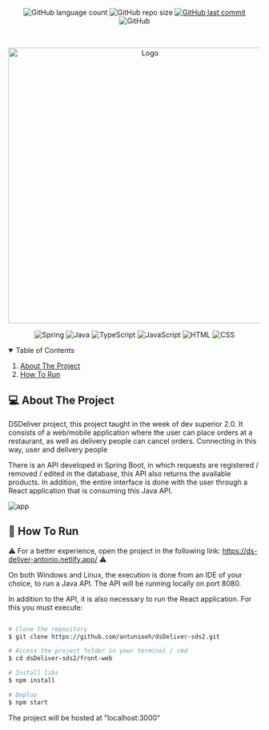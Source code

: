 <p align="center">
  <img alt="GitHub language count" src="https://img.shields.io/github/languages/count/antuniooh/dsDeliver-sds2">

  <img alt="GitHub repo size" src="https://img.shields.io/github/repo-size/antuniooh/dsDeliver-sds2">
  
  <a href="https://github.com/antuniooh/dsDeliver-sds2/commits/master">
    <img alt="GitHub last commit" src="https://img.shields.io/github/last-commit/antuniooh/dsDeliver-sds2">
  </a>
  
   <img alt="GitHub" src="https://img.shields.io/github/license/antuniooh/dsDeliver-sds2">
</p>

<!-- PROJECT LOGO -->
<br />
<p align="center">
  <a href="https://github.com/antuniooh/dsDeliver-sds2">
    <img src="https://github.com/antuniooh/dsDeliver-sds2/blob/master/front-web/src/Home/main.svg" alt="Logo" width="550">
  </a>
</p>

<p align="center">
  <img alt="Spring" src="https://img.shields.io/badge/SpringBoot-yellow?style=for-the-badge&logo=spring&logoColor=white"/>
  <img alt="Java" src="https://img.shields.io/badge/Java-orange?style=for-the-badge&logo=java&logoColor=white"/>
  <img alt="TypeScript" src="https://img.shields.io/badge/TypeScript-blue?style=for-the-badge&logo=typescript&logoColor=white"/>
    <img alt="JavaScript" src="https://img.shields.io/badge/JavaScript-yellow?style=for-the-badge&logo=javascript&logoColor=white"/>
  <img alt="HTML" src="https://img.shields.io/badge/HTML-orange?style=for-the-badge&logo=html5&logoColor=white"/>
  <img alt="CSS" src="https://img.shields.io/badge/CSS-darkblue?style=for-the-badge&logo=css3&logoColor=white"/>
</p>


<!-- TABLE OF CONTENTS -->
<details open="open">
  <summary>Table of Contents</summary>
  <ol>
    <li>
      <a href="#-about-the-project">About The Project</a>
    </li>
    <li>
      <a href="#-how-to-run">How To Run</a>
    </li>
  </ol>
</details>


<!-- ABOUT THE PROJECT -->
## 💻 About The Project
DSDeliver project, this project taught in the week of dev superior 2.0. It consists of a web/mobile application where the user can place orders at a restaurant, as well as delivery people can cancel orders. Connecting in this way, user and delivery people

There is an API developed in Spring Boot, in which requests are registered / removed / edited in the database, this API also returns the available products. In addition, the entire interface is done with the user through a React application that is consuming this Java API.

![app](https://github.com/antuniooh/dsDeliver-sds2/blob/main/images/app.gif)


<!-- HOW TO RUN -->
## 🚀 How To Run
⚠️ For a better experience, open the project in the following link: https://ds-deliver-antonio.netlify.app/ ⚠️

On both Windows and Linux, the execution is done from an IDE of your choice, to run a Java API. The API will be running locally on port 8080.

In addition to the API, it is also necessary to run the React application. For this you must execute:

```bash

# Clone the repository
$ git clone https://github.com/antuniooh/dsDeliver-sds2.git

# Access the project folder in your terminal / cmd
$ cd dsDeliver-sds2/front-web

# Install libs
$ npm install

# Deploy 
$ npm start

```
The project will be hosted at "localhost:3000"
